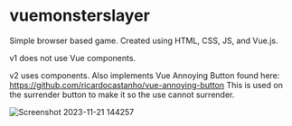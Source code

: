 # vuemonsterslayer
Simple browser based game. Created using HTML, CSS, JS, and Vue.js.

v1 does not use Vue components. 

v2 uses components. Also implements Vue Annoying Button found here:
https://github.com/ricardocastanho/vue-annoying-button
This is used on the surrender button to make it so the use cannot surrender.

![Screenshot 2023-11-21 144257](https://github.com/dustinmiller412/vuemonsterslayer/assets/141868171/dfe71669-1b99-46dc-abbd-d1078834ac44)

